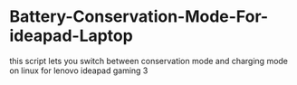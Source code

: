 # Battery-Conservation-Mode-For-ideapad-Laptop
this script lets you switch between conservation mode and charging mode on linux for lenovo ideapad gaming 3

